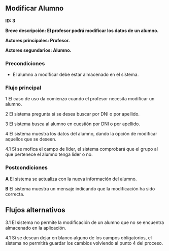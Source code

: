 ## Modificar Alumno

**ID: 3**

**Breve descripción: El profesor podrá modificar los datos de un alumno.** 

**Actores principales: Profesor.**

**Actores segundarios: Alumno.**

### Precondiciones

* El alumno a modificar debe estar almacenado en el sistema.

### Flujo principal

1 El caso de uso da comienzo cuando el profesor necesita modificar un alumno.

2 El sistema pregunta si se desea buscar por DNI o por apellido.

3 El sistema busca al alumno en cuestión por DNI o por apellido.

4 El sistema muestra los datos del alumno, dando la opción de modificar aquellos que se deseen.

4.1 Si se mofica el campo de líder, el sistema comprobará que el grupo al que pertenece el alumno tenga líder o no.

### Postcondiciones

**A** El sistema se actualiza con la nueva información del alumno.

**B** El sistema muestra un mensaje indicando que la modificación ha sido correcta.
 

## Flujos alternativos

3.1 El sistema no permite la modificación de un alumno que no se encuentra almacenado en la aplicación.

4.1 Si se desean dejar en blanco alguno de los campos obligatorios, el sistema no permitirá guardar los cambios volviendo al punto 4 del proceso.
